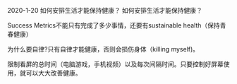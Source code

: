 2020-1-20 如何安排生活才能保持健康？
如何安排生活才能保持健康？

Success Metrics不能只有完成了多少事情，还要有sustainable health（保持青春健康）

为什么要自律?只有自律才能健康，否则会损伤身体（killing myself)。

限制看屏的总时间（电脑游戏，手机视频）以及每次间隔时间。只要控制好屏幕使用，就可以大大改善健康。
